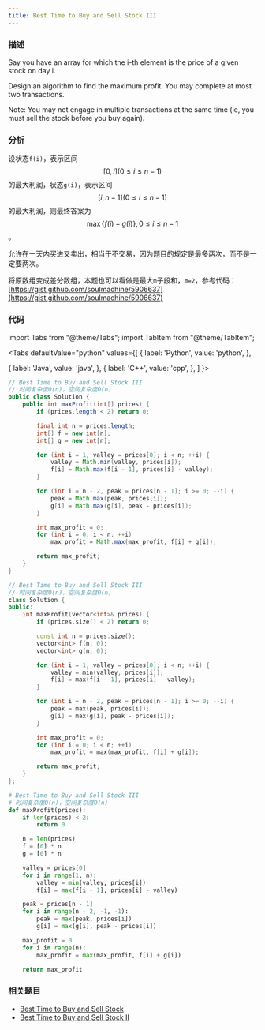 ```yaml
---
title: Best Time to Buy and Sell Stock III
---
```


### 描述

Say you have an array for which the i-th element is the price of a given stock on day i.

Design an algorithm to find the maximum profit. You may complete at most two transactions.

Note: You may not engage in multiple transactions at the same time (ie, you must sell the stock before you buy again).

### 分析

设状态`f(i)`，表示区间$$[0,i](0 \leq i \leq n-1)$$的最大利润，状态`g(i)`，表示区间$$[i, n-1](0 \leq i \leq n-1)$$的最大利润，则最终答案为$$\max\left\{f(i)+g(i)\right\},0 \leq i \leq n-1$$。

允许在一天内买进又卖出，相当于不交易，因为题目的规定是最多两次，而不是一定要两次。

将原数组变成差分数组，本题也可以看做是最大`m`子段和，`m=2`，参考代码：[https://gist.github.com/soulmachine/5906637](https://gist.github.com/soulmachine/5906637)

### 代码

import Tabs from "@theme/Tabs";
import TabItem from "@theme/TabItem";

<Tabs
defaultValue="python"
values={[
{ label: 'Python', value: 'python', },

{ label: 'Java', value: 'java', },
{ label: 'C++', value: 'cpp', },
]
}>
<TabItem value="java">

```java
// Best Time to Buy and Sell Stock III
// 时间复杂度O(n)，空间复杂度O(n)
public class Solution {
    public int maxProfit(int[] prices) {
        if (prices.length < 2) return 0;

        final int n = prices.length;
        int[] f = new int[n];
        int[] g = new int[n];

        for (int i = 1, valley = prices[0]; i < n; ++i) {
            valley = Math.min(valley, prices[i]);
            f[i] = Math.max(f[i - 1], prices[i] - valley);
        }

        for (int i = n - 2, peak = prices[n - 1]; i >= 0; --i) {
            peak = Math.max(peak, prices[i]);
            g[i] = Math.max(g[i], peak - prices[i]);
        }

        int max_profit = 0;
        for (int i = 0; i < n; ++i)
            max_profit = Math.max(max_profit, f[i] + g[i]);

        return max_profit;
    }
}
```

</TabItem>
<TabItem value="cpp">

```cpp
// Best Time to Buy and Sell Stock III
// 时间复杂度O(n)，空间复杂度O(n)
class Solution {
public:
    int maxProfit(vector<int>& prices) {
        if (prices.size() < 2) return 0;

        const int n = prices.size();
        vector<int> f(n, 0);
        vector<int> g(n, 0);

        for (int i = 1, valley = prices[0]; i < n; ++i) {
            valley = min(valley, prices[i]);
            f[i] = max(f[i - 1], prices[i] - valley);
        }

        for (int i = n - 2, peak = prices[n - 1]; i >= 0; --i) {
            peak = max(peak, prices[i]);
            g[i] = max(g[i], peak - prices[i]);
        }

        int max_profit = 0;
        for (int i = 0; i < n; ++i)
            max_profit = max(max_profit, f[i] + g[i]);

        return max_profit;
    }
};
```

</TabItem>

<TabItem value="python">

```python
# Best Time to Buy and Sell Stock III
# 时间复杂度O(n)，空间复杂度O(n)
def maxProfit(prices):
    if len(prices) < 2:
        return 0

    n = len(prices)
    f = [0] * n
    g = [0] * n

    valley = prices[0]
    for i in range(1, n):
        valley = min(valley, prices[i])
        f[i] = max(f[i - 1], prices[i] - valley)

    peak = prices[n - 1]
    for i in range(n - 2, -1, -1):
        peak = max(peak, prices[i])
        g[i] = max(g[i], peak - prices[i])

    max_profit = 0
    for i in range(n):
        max_profit = max(max_profit, f[i] + g[i])

    return max_profit
```

</TabItem>
</Tabs>

### 相关题目

- [Best Time to Buy and Sell Stock](../greedy/best-time-to-buy-and-sell-stock.md)
- [Best Time to Buy and Sell Stock II](../greedy/best-time-to-buy-and-sell-stock-ii.md)

